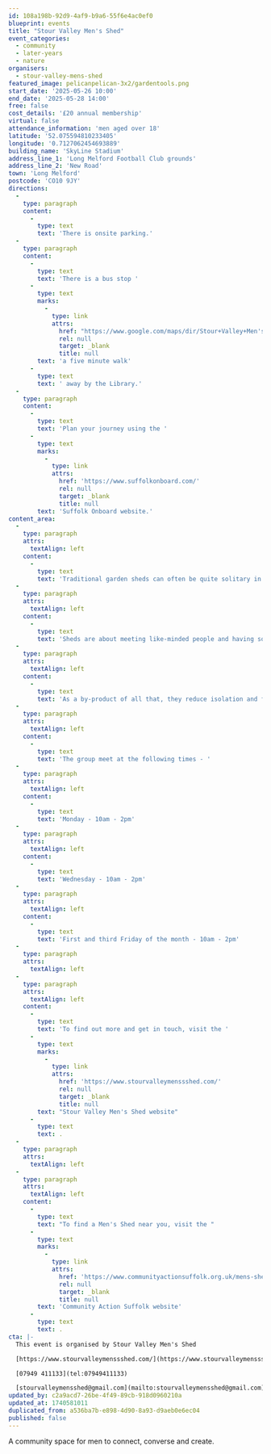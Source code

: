 ```yaml
---
id: 108a198b-92d9-4af9-b9a6-55f6e4ac0ef0
blueprint: events
title: "Stour Valley Men's Shed"
event_categories:
  - community
  - later-years
  - nature
organisers:
  - stour-valley-mens-shed
featured_image: pelicanpelican-3x2/gardentools.png
start_date: '2025-05-26 10:00'
end_date: '2025-05-28 14:00'
free: false
cost_details: '£20 annual membership'
virtual: false
attendance_information: 'men aged over 18'
latitude: '52.075594810233405'
longitude: '0.7127062454693889'
building_name: 'SkyLine Stadium'
address_line_1: 'Long Melford Football Club grounds'
address_line_2: 'New Road'
town: 'Long Melford'
postcode: 'CO10 9JY'
directions:
  -
    type: paragraph
    content:
      -
        type: text
        text: 'There is onsite parking.'
  -
    type: paragraph
    content:
      -
        type: text
        text: 'There is a bus stop '
      -
        type: text
        marks:
          -
            type: link
            attrs:
              href: "https://www.google.com/maps/dir/Stour+Valley+Men's+Shed,+Football+Club,+New+Rd,+Long+Melford,+Sudbury+CO10+9JZ/Library,+Long+Melford,+Sudbury+CO10+9JT/@52.0746185,0.7142457,17z/data=!3m1!4b1!4m14!4m13!1m5!1m1!1s0x47d855c3f1b9c003:0xb04ee0637849292b!2m2!1d0.7126973!2d52.0755176!1m5!1m1!1s0x47d8545bcdae7d4f:0xa2942bb40e1cbe41!2m2!1d0.7164!2d52.075203!3e2?entry=ttu&g_ep=EgoyMDI1MDIyNC4wIKXMDSoJLDEwMjExNDUzSAFQAw%3D%3D"
              rel: null
              target: _blank
              title: null
        text: 'a five minute walk'
      -
        type: text
        text: ' away by the Library.'
  -
    type: paragraph
    content:
      -
        type: text
        text: 'Plan your journey using the '
      -
        type: text
        marks:
          -
            type: link
            attrs:
              href: 'https://www.suffolkonboard.com/'
              rel: null
              target: _blank
              title: null
        text: 'Suffolk Onboard website.'
content_area:
  -
    type: paragraph
    attrs:
      textAlign: left
    content:
      -
        type: text
        text: 'Traditional garden sheds can often be quite solitary in nature, while Men’s Shed are quite the opposite They are about social connections and friendship building, sharing skills and knowledge and of course, laughter. '
  -
    type: paragraph
    attrs:
      textAlign: left
    content:
      -
        type: text
        text: 'Sheds are about meeting like-minded people and having someone to share your worries with. They are about having fun, sharing skills and knowledge with one another, and gaining a renewed sense of purpose and belonging. '
  -
    type: paragraph
    attrs:
      textAlign: left
    content:
      -
        type: text
        text: 'As a by-product of all that, they reduce isolation and feelings of loneliness, they allow people to deal with mental health challenges more easily and remain independent, they re-build community and in some cases, they help save lives.'
  -
    type: paragraph
    attrs:
      textAlign: left
    content:
      -
        type: text
        text: 'The group meet at the following times - '
  -
    type: paragraph
    attrs:
      textAlign: left
    content:
      -
        type: text
        text: 'Monday - 10am - 2pm'
  -
    type: paragraph
    attrs:
      textAlign: left
    content:
      -
        type: text
        text: 'Wednesday - 10am - 2pm'
  -
    type: paragraph
    attrs:
      textAlign: left
    content:
      -
        type: text
        text: 'First and third Friday of the month - 10am - 2pm'
  -
    type: paragraph
    attrs:
      textAlign: left
  -
    type: paragraph
    attrs:
      textAlign: left
    content:
      -
        type: text
        text: 'To find out more and get in touch, visit the '
      -
        type: text
        marks:
          -
            type: link
            attrs:
              href: 'https://www.stourvalleymenssshed.com/'
              rel: null
              target: _blank
              title: null
        text: "Stour Valley Men's Shed website"
      -
        type: text
        text: .
  -
    type: paragraph
    attrs:
      textAlign: left
  -
    type: paragraph
    attrs:
      textAlign: left
    content:
      -
        type: text
        text: "To find a Men's Shed near you, visit the "
      -
        type: text
        marks:
          -
            type: link
            attrs:
              href: 'https://www.communityactionsuffolk.org.uk/mens-sheds/map/'
              rel: null
              target: _blank
              title: null
        text: 'Community Action Suffolk website'
      -
        type: text
        text: .
cta: |-
  This event is organised by Stour Valley Men's Shed

  [https://www.stourvalleymenssshed.com/](https://www.stourvalleymenssshed.com/)

  [07949 411133](tel:07949411133)

  [stourvalleymensshed@gmail.com](mailto:stourvalleymensshed@gmail.com)
updated_by: c2a9acd7-26be-4f49-89cb-918d0960210a
updated_at: 1740581011
duplicated_from: a536ba7b-e898-4d90-8a93-d9aeb0e6ec04
published: false
---
```

A community space for men to connect, converse and create.